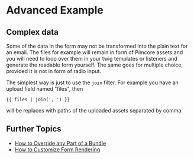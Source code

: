 # Advanced Example

## Complex data

Some of the data in the form may not be transformed into the plain text for an email. The files for example will remain in form of Pimcore assets and you will need to loop over them in your twig templates or listeners and generate the readable form yourself. The same goes for multiple choice, provided it is not in form of radio input.

The simplest way is just to use the `join` filter. For example you have an upload field named "files", then

``` twig
{{ files | join(', ') }}
```

will be replaces with paths of the uploaded assets separated by comma.

## Further Topics

- [How to Override any Part of a Bundle](https://symfony.com/doc/current/bundles/override.html)
- [How to Customize Form Rendering](https://symfony.com/doc/current/form/form_customization.html)